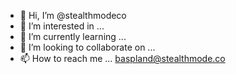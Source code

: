 - 👋 Hi, I’m @stealthmodeco
- 👀 I’m interested in ...
- 🌱 I’m currently learning ...
- 💞️ I’m looking to collaborate on ...
- 📫 How to reach me ... baspland@stealthmode.co


<!---
stealthmodeco/stealthmodeco is a ✨ special ✨ repository because its `README.md` (this file) appears on your GitHub profile.
You can click the Preview link to take a look at your changes.
--->
